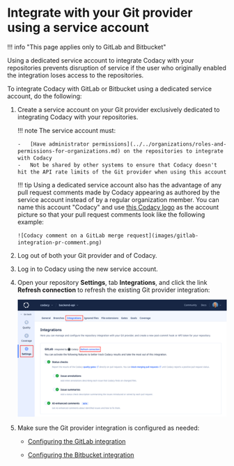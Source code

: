 # Integrate with your Git provider using a service account

!!! info "This page applies only to GitLab and Bitbucket"

Using a dedicated service account to integrate Codacy with your repositories prevents disruption of service if the user who originally enabled the integration loses access to the repositories.

To integrate Codacy with GitLab or Bitbucket using a dedicated service account, do the following:

1.  Create a service account on your Git provider exclusively dedicated to integrating Codacy with your repositories.

    !!! note
        The service account must:

        -   [Have administrator permissions](../../organizations/roles-and-permissions-for-organizations.md) on the repositories to integrate with Codacy
        -   Not be shared by other systems to ensure that Codacy doesn't hit the API rate limits of the Git provider when using this account

    !!! tip
        Using a dedicated service account also has the advantage of any pull request comments made by Codacy appearing as authored by the service account instead of by a regular organization member. You can name this account "Codacy" and use [this Codacy logo](https://avatars.githubusercontent.com/u/1834093) as the account picture so that your pull request comments look like the following example:

        ![Codacy comment on a GitLab merge request](images/gitlab-integration-pr-comment.png)

1.  Log out of both your Git provider and of Codacy.

1.  Log in to Codacy using the new service account.

1.  Open your repository **Settings**, tab **Integrations**, and click the link **Refresh connection** to refresh the existing Git provider integration:

    ![Refresh Git provider integration](images/gitlab-integration-refresh.png)

1.  Make sure the Git provider integration is configured as needed:

    -   [Configuring the GitLab integration](gitlab-integration.md#configuring)

    -   [Configuring the Bitbucket integration](bitbucket-integration.md#configuring)
